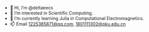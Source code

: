 - 👋 Hi, I’m @deltaeecs
- 👀 I’m interested in Scientific Computing.
- 🌱 I’m currently learning Julia in Computational Electromagnetics.
- 📫 Email 1225385871@qq.com, 1801111302@pku.edu.cn
